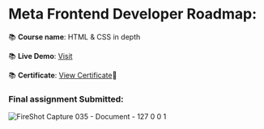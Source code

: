 # Meta Frontend Developer Roadmap: 
📚 **Course name**: HTML & CSS in depth 

📚 **Live Demo**: [Visit](https://sweetrain05.github.io/meta-frontend-certificate-html-css-project/)

📚 **Certificate**: [View Certificate](https://coursera.org/share/7447f5cc432df2f64fc5a555712131b2)🔖


### Final assignment Submitted: 

![FireShot Capture 035 - Document - 127 0 0 1](https://github.com/sweetrain05/meta-frontend-certificate-html-css-project/assets/86023470/e5473d6d-b1f7-4994-8e37-f1dbd2d9fc69)
